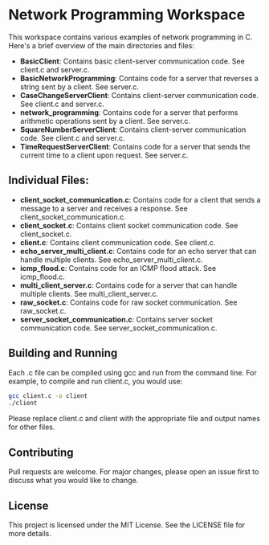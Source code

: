 # Network Programming Workspace

This workspace contains various examples of network programming in C. Here's a brief overview of the main directories and files:

- **BasicClient**: Contains basic client-server communication code. See client.c and server.c.
- **BasicNetworkProgramming**: Contains code for a server that reverses a string sent by a client. See server.c.
- **CaseChangeServerClient**: Contains client-server communication code. See client.c and server.c.
- **network_programming**: Contains code for a server that performs arithmetic operations sent by a client. See server.c.
- **SquareNumberServerClient**: Contains client-server communication code. See client.c and server.c.
- **TimeRequestServerClient**: Contains code for a server that sends the current time to a client upon request. See server.c.

## Individual Files:

- **client_socket_communication.c**: Contains code for a client that sends a message to a server and receives a response. See client_socket_communication.c.
- **client_socket.c**: Contains client socket communication code. See client_socket.c.
- **client.c**: Contains client communication code. See client.c.
- **echo_server_multi_client.c**: Contains code for an echo server that can handle multiple clients. See echo_server_multi_client.c.
- **icmp_flood.c**: Contains code for an ICMP flood attack. See icmp_flood.c.
- **multi_client_server.c**: Contains code for a server that can handle multiple clients. See multi_client_server.c.
- **raw_socket.c**: Contains code for raw socket communication. See raw_socket.c.
- **server_socket_communication.c**: Contains server socket communication code. See server_socket_communication.c.

## Building and Running

Each .c file can be compiled using gcc and run from the command line. For example, to compile and run client.c, you would use:

```bash
gcc client.c -o client
./client
```

Please replace client.c and client with the appropriate file and output names for other files.

## Contributing

Pull requests are welcome. For major changes, please open an issue first to discuss what you would like to change.

## License

This project is licensed under the MIT License. See the LICENSE file for more details.
